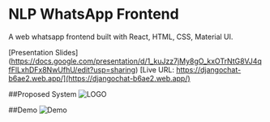 # NLP WhatsApp Frontend
A web whatsapp frontend built with React, HTML, CSS, Material UI.

[Presentation Slides] (https://docs.google.com/presentation/d/1_kuJzz7jMy8gO_kxOTrNtG8VJ4qfFlLxhDFx8NwUfhU/edit?usp=sharing)
[Live URL: https://djangochat-b6ae2.web.app/](https://djangochat-b6ae2.web.app/) 

##Proposed System
![LOGO](https://i.ibb.co/G0xv8BQ/chatNLP.png)


##Demo 
![Demo](https://gistcdn.githack.com/miniact/c071ad6157458d7442d109f10f4fee5e/raw/cf5477dbbcaa5d8f61ae0cd2d77025d5802fafd0/NLPCHAT.svg)





